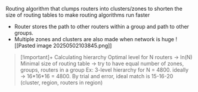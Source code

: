 Routing algorithm that clumps routers into clusters/zones to shorten the size of routing tables to make routing algorithms run faster
- Router stores the path to other routers within a group and path to other groups.
- Multiple zones and clusters are also made when network is huge
![[Pasted image 20250502103845.png]]
>[!important]+ Calculating hierarchy
> Optimal level for N routers → ln(N)
> Minimal size of routing table → try to have equal number of zones, groups, routers in a group
> Ex: 3-level hierarchy for N = 4800. ideally → 16\*16\*16 = 4800. By trial and error, ideal match is 15-16-20 (cluster, region, routers in region)
